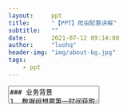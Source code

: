 ```yaml
---
layout:     ppt
title:      "【PPT】爬虫配置讲解"
subtitle:   ""
date:       2021-07-12 09:14:00
author:     "luohq"
header-img: "img/about-bg.jpg"
tags:
    - ppt
---
```

<textarea data-template>
### 业务背景
1. 数据组想要第一时间获取各地限行规则
2. 数据组整理了大量提供限行新闻的网站、微信公众号、新浪微博
3. 数据组仅需要网站内容中包含限行提示的内容（即文章详情中包含关键字'限行'等）
4. 网站内容的提取过程大致遵循：网站链接 -> 文章链接列表 -> 点击链接获取正文详情

--

### 开发背景
1. 开发一个通用的网站爬取工具，最好可以配置爬取规则
2. 爬虫工具选择Python Scrapy：对于网站的超链接列表提取基于Scrapy.CrawlSpider rules，对文章详情内容的提取基于ItemLoaders selector
3. 爬虫规则基于JSON（start_urls, crawl_rules, item_rules）
4. 需要提供一个爬虫规则验证工具（Scrapy+Flask），可以验证爬取规则对应的爬取结果是否正确

--

<font color='green'><b>相关依赖🍀 </b></font><br/>
1. [🔗Python Scrapy官方文档：https://docs.scrapy.org/en/latest/intro/overview.html](https://docs.scrapy.org/en/latest/intro/overview.html)
2. [🔗爬虫工具 - 添加数据来源：http://mx-datacollection-tool.inner.mxnavi.com/mainPage/DataSourceManagement](http://mx-datacollection-tool.inner.mxnavi.com/mainPage/DataSourceManagement)
3. [🔗爬虫配置验证工具：http://mx-crawl-spider-validator.inner.mxnavi.com/start](http://mx-crawl-spider-validator.inner.mxnavi.com/start)


---

### 爬虫配置说明
1. 给出web网站初始界面链接URL
2. 根据css（或xpath）规则提取出初始界面中的超链接（a标签）列表
3. 依次打开提取出的超链接，并确定详情界面中的标题、发布日期、正文内容
4. 将以上3条组装成[🔗爬虫配置JSON规则](https://marqueeluo.github.io/2021/07/12/ppt-crawler/#/2)
5. 通过[🔗爬虫规则验证工具](https://marqueeluo.github.io/2021/07/12/ppt-crawler/#/3)验证爬取规则是否正确
4. 在爬虫工具中将爬虫配置JSON规则[🔗添加到爬虫数据来源](https://marqueeluo.github.io/2021/07/12/ppt-crawler/#/4)

--

### 爬虫后端逻辑
1. 后端爬虫会定时拉取配置
2. 爬虫提取配置规则中网站对应的详情页中的标题、发布日期、正文内容
3. 爬虫对标题、正文内容中的是否包含关键字进行过滤
4. 爬虫仅将包含关键字的网站详情页保存到DB

--

### 后端爬虫定时任务
![img](https://img-blog.csdnimg.cn/20210712140429799.png?x-oss-process=image/watermark,type_ZmFuZ3poZW5naGVpdGk,shadow_10,text_aHR0cHM6Ly9ibG9nLmNzZG4ubmV0L2x1bzE1MjQyMjA4MzEw,size_16,color_FFFFFF,t_70)

---

### 爬虫示例配置
```json
# 规则【本地宝-北京】示例如下
{
    # 初始爬取URL（支持多个）
    "start_urls": [
        "http://bj.bendibao.com/news/list_17_175_1.htm"],

    # 界面中link提取规则（支持restrict_css, restrict_xpath, restrict_json），且支持多条规则，
    # 其中restrict_css, restrict_xpath支持html页面解析，而restrict_json支持ajax请求（restrict_json为自定义提取器，官方文档没有相关说明）
    # 关于crawl_rules属性可以参考：https://docs.scrapy.org/en/latest/topics/link-extractors.html#topics-link-extractors
    "crawl_rules": [{
            "restrict_css": "#listNewsTimeLy > li > div.info > h3 > a",
            # 目前callback仅支持parse_html（即根据item_rules提取页面中数据）
            "callback": "parse_html"
        }
    ],

    # html页面中的数据信息提取规则（支持{propName}_css|xpath）
    # 目前支持属性：title, text, pulish_date
    "item_rules": {
        # {propName}_{type}: [selector1, selector2,...]且取第一个selector有值的结果（多个selector兼容不同网页布局）
        "title_css": ["body > div.wrapper > div.content_l > div.title.daoyu > h1 > strong"],
        "text_css": ["#bo"],
        "publish_date_css": ["body > div.wrapper > div.content_l > div.title.daoyu > div.article-info > span.time"]
    }
}
```

--

### 爬虫规则配置建议
1. 尽量以CSS选择器配置
2. 尽量减少选择器层级（可结合id、class等进行定位）

--

以下示例网站 - 蓬溪县人民政府 - 如下配置不建议：<br/>
```json
{
    "start_urls": ["http://www.pengxi.gov.cn/notice"],
    "crawl_rules": [
        {
            "restrict_xpath": "/html/body/div[2]/div[3]/div[1]/div/div[2]/div/div[2]/div/div/div/ul/li/a",
            "callback": "parse_html"
        }
    ],
    "item_rules": {
        "title_xpath": ["/html/body/div[2]/div[3]/div[1]/div/div/div/div/div[2]/table/tbody/tr/td/table/tbody/tr[2]/td/b"],
        "text_xpath": ["/html/body/div[2]/div[3]/div[1]/div/div/div/div/div[2]/table/tbody/tr/td/table/tbody/tr[4]/td/div"],
        "publish_date_xpath": ["/html/body/div[2]/div[3]/div[1]/div/div/div/div/div[2]/table/tbody/tr/td/table/tbody/tr[3]/td/table/tbody/tr/td/div/span[6]"]
    }
}
```
1. 实际获取不到链接
2. 层级太多可读性不好，出问题也不好排查

--

建议使用CSS选择器修改如下：<br/>
```json
{
    "start_urls": ["http://www.pengxi.gov.cn/notice"],
    "crawl_rules": [
        {
            "restrict_css": "div.portlet-column-last a",
            "callback": "parse_html"
        }
    ],
    "item_rules": {
        "title_css": ["td.content-title"],
        "text_css": ["div.content-body"],
        "publish_date_css": ["div.content-baseInfo"]
    }
}

```

--

若使用xpath，建议修改如下：<br/>
```json
{
    "start_urls": ["http://www.pengxi.gov.cn/notice"],
    "crawl_rules": [
        {
            "restrict_xpath": '//div[contains(@class, "classportlet-column-last")]//a',
            "callback": "parse_html"
        }
    ],
    "item_rules": {
        "title_xpath": ['//td[@class="content-title"]'],
        "text_xpath": ['//div[@class="content-body"]'],
        "publish_date_xpath": ['//div[@class="content-baseInfo"]']
    }
}

```

--

### 爬取规则分为2种方式
1. 基于html文档爬取（查看web浏览器中控制台中第一个请求，如果第一个请求response中含有链接，即为方式1）
2. 基于Ajax.json爬取（否则即为方式2，需要查看控制台中xhr请求识别json请求）

--

方式2 - 百家号 - 沭阳咨询<br/>
```json
{
    "start_urls": [
        "https://mbd.baidu.com/webpage?tab=main&num=10&uk=ZaalYuiJExafY8flVtp0CQ&source=pc&type=newhome&action=dynamic&format=json&otherext=h5_20201217112057&Tenger-Mhor=601671344"
    ],
    "request_headers": {},
    "request_cookies": {
        "BAIDUID": "EFA0180B2AD916F6F2C907000311BF6E:FG=1"
    },
    "crawl_rules": [{
            "restrict_json": "data.list[*].itemData.url",
            "callback": "parse_html"
        }
    ],
    "item_rules": {
        "title_css": ["#ssr-content > div.app-module_contentWrapper_2jN0Z > div.app-module_headerWrapper_3tNyU > div > h2"],
        "text_css": ["div.index-module_articleWrap_2Zphx"],
        "publish_date_css": ["#ssr-content > div.app-module_contentWrapper_2jN0Z > div.app-module_headerWrapper_3tNyU > div > div > div.index-module_authorTxt_V6XfG > div"]
    }
}
```

--

在Scrapy中支持css扩展属性如下：<br/>
- （1）::text  获取元素文本信息
- （2）::attr(name)  获取元素属性值

---

### 爬虫验证工具
![img](https://img-blog.csdnimg.cn/20210712105345616.png?x-oss-process=image/watermark,type_ZmFuZ3poZW5naGVpdGk,shadow_10,text_aHR0cHM6Ly9ibG9nLmNzZG4ubmV0L2x1bzE1MjQyMjA4MzEw,size_16,color_FFFFFF,t_70)

--

### 爬取结果
![img](https://img-blog.csdnimg.cn/20210712105500382.png?x-oss-process=image/watermark,type_ZmFuZ3poZW5naGVpdGk,shadow_10,text_aHR0cHM6Ly9ibG9nLmNzZG4ubmV0L2x1bzE1MjQyMjA4MzEw,size_16,color_FFFFFF,t_70)

---

### 添加爬虫数据来源
![img](https://img-blog.csdnimg.cn/20210712100013690.png?x-oss-process=image/watermark,type_ZmFuZ3poZW5naGVpdGk,shadow_10,text_aHR0cHM6Ly9ibG9nLmNzZG4ubmV0L2x1bzE1MjQyMjA4MzEw,size_16,color_FFFFFF,t_70)

--

<font color='red'><b>注意💣</b></font><br/>
1. 同类网站在录入【来源名称】时，需指定统一前缀（如：百家号-, 搜狐新闻-），以方便后续统计
2. 选择text_css的时候，不要把边栏的推荐列表也给选上，要选择正文内容，否则会引入无效的关键字

---

# OVER✌️

</textarea>
